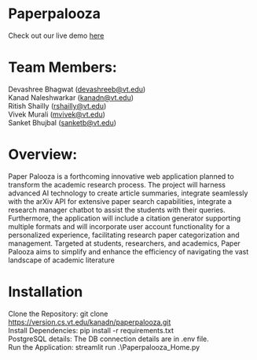 # Paperpalooza

Check out our live demo [here](https://paperpalooza.discovery.cs.vt.edu/)

# Team Members:
Devashree Bhagwat​ (devashreeb@vt.edu) <br>
Kanad Naleshwarkar​ (kanadn@vt.edu) <br>
Ritish Shailly (rshailly@vt.edu) <br>
Vivek Murali (mvivek@vt.edu) <br>
Sanket Bhujbal (sanketb@vt.edu)

# Overview:
Paper Palooza is a forthcoming innovative web application planned to transform
the academic research process. The project will harness advanced AI technology
to create article summaries, integrate seamlessly with the arXiv API for extensive
paper search capabilities, integrate a research manager chatbot to assist the
students with their queries. Furthermore, the application will include a citation generator
supporting multiple formats and will incorporate user account functionality for a
personalized experience, facilitating research paper categorization and
management. Targeted at students, researchers, and academics, Paper Palooza
aims to simplify and enhance the efficiency of navigating the vast landscape of
academic literature

# Installation
Clone the Repository: git clone https://version.cs.vt.edu/kanadn/paperpalooza.git <br>
Install Dependencies: pip install -r requirements.txt <br>
PostgreSQL details: The DB connection details are in .env file. <br>
Run the Application: streamlit run .\Paperpalooza_Home.py <br>